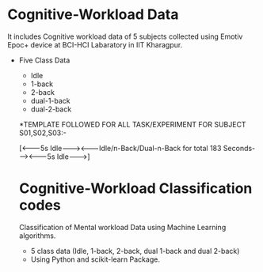 # Cognitive-Workload Data

It includes Cognitive workload data of 5 subjects collected using Emotiv Epoc+ device at BCI-HCI Labaratory in IIT Kharagpur.

- Five Class Data
  - Idle
  - 1-back
  - 2-back
  - dual-1-back
  - dual-2-back
  
  *TEMPLATE FOLLOWED FOR ALL TASK/EXPERIMENT FOR SUBJECT S01,S02,S03:-

	[<---5s Idle---><---Idle/n-Back/Dual-n-Back for total 183 Seconds---><---5s Idle--->]
  
  # Cognitive-Workload Classification codes
  
  Classification of Mental workload Data using Machine Learning algorithms.
  
   - 5 class data (Idle, 1-back, 2-back, dual 1-back and dual 2-back)
   - Using Python and scikit-learn Package.

